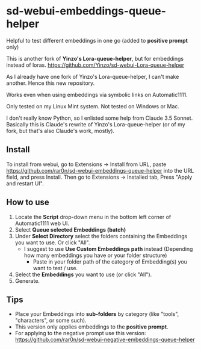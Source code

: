# sd-webui-embeddings-queue-helper
Helpful to test different embeddings in one go (added to **positive prompt** only)

This is another fork of **Yinzo's Lora-queue-helper**, but for embeddings instead of loras. https://github.com/Yinzo/sd-webui-Lora-queue-helper

As I already have one fork of Yinzo's Lora-queue-helper, I can't make another. Hence this new repository.

Works even when using embeddings via symbolic links on Automatic1111.

Only tested on my Linux Mint system. Not tested on Windows or Mac.

I don't really know Python, so I enlisted some help from Claude 3.5 Sonnet. Basically this is Claude's rewrite of Yinzo's Lora-queue-helper (or of my fork, but that's also Claude's work, mostly).

## Install
To install from webui, go to Extensions -> Install from URL, paste https://github.com/rar0n/sd-webui-embeddings-queue-helper into the URL field, and press Install.
Then go to Extensions -> Installed tab, Press "Apply and restart UI".

## How to use
1. Locate the **Script** drop-down menu in the bottom left corner of Automatic1111 web UI.
2. Select **Queue selected Embeddings (batch)**
3. Under **Select Directory** select the folders containing the Embeddings you want to use. Or click "All".
   + I suggest to use **Use Custom Embeddings path** instead (Depending how many embeddings you have or your folder structure)
       + Paste in your folder path of the category of Embedding(s) you want to test / use.
4. Select the **Embeddings** you want to use (or click "All").
5. Generate.

## Tips

- Place your Embeddings into **sub-folders** by category (like "tools", "characters", or some such).
- This version only applies embeddings to the **positive prompt**.
- For applying to the negative prompt use this version: https://github.com/rar0n/sd-webui-negative-embeddings-queue-helper
